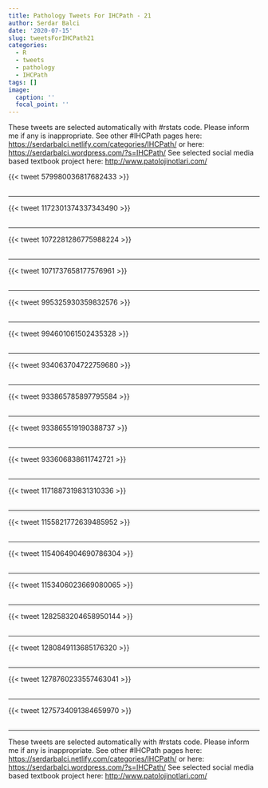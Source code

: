```yaml
---
title: Pathology Tweets For IHCPath - 21
author: Serdar Balci
date: '2020-07-15'
slug: tweetsForIHCPath21
categories:
  - R
  - tweets
  - pathology
  - IHCPath
tags: []
image:
  caption: ''
  focal_point: ''
---
```



These tweets are selected automatically with #rstats code. Please inform me if any is inappropriate.
See other #IHCPath pages here: https://serdarbalci.netlify.com/categories/IHCPath/  or here: https://serdarbalci.wordpress.com/?s=IHCPath/ 
See selected social media based textbook project here: http://www.patolojinotlari.com/

{{< tweet 579980036817682433 >}}
<br>
<br>
<hr>
{{< tweet 1172301374337343490 >}}
<br>
<br>
<hr>
{{< tweet 1072281286775988224 >}}
<br>
<br>
<hr>
{{< tweet 1071737658177576961 >}}
<br>
<br>
<hr>
{{< tweet 995325930359832576 >}}
<br>
<br>
<hr>
{{< tweet 994601061502435328 >}}
<br>
<br>
<hr>
{{< tweet 934063704722759680 >}}
<br>
<br>
<hr>
{{< tweet 933865785897795584 >}}
<br>
<br>
<hr>
{{< tweet 933865519190388737 >}}
<br>
<br>
<hr>
{{< tweet 933606838611742721 >}}
<br>
<br>
<hr>
{{< tweet 1171887319831310336 >}}
<br>
<br>
<hr>
{{< tweet 1155821772639485952 >}}
<br>
<br>
<hr>
{{< tweet 1154064904690786304 >}}
<br>
<br>
<hr>
{{< tweet 1153406023669080065 >}}
<br>
<br>
<hr>
{{< tweet 1282583204658950144 >}}
<br>
<br>
<hr>
{{< tweet 1280849113685176320 >}}
<br>
<br>
<hr>
{{< tweet 1278760233557463041 >}}
<br>
<br>
<hr>
{{< tweet 1275734091384659970 >}}
<br>
<br>
<hr>


These tweets are selected automatically with #rstats code. Please inform me if any is inappropriate.
See other #IHCPath pages here: https://serdarbalci.netlify.com/categories/IHCPath/  or here: https://serdarbalci.wordpress.com/?s=IHCPath/ 
See selected social media based textbook project here: http://www.patolojinotlari.com/
